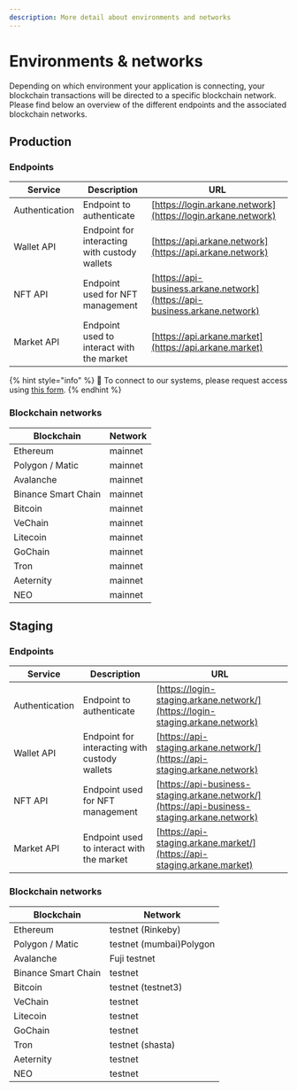 ```yaml
---
description: More detail about environments and networks
---
```


# Environments & networks

Depending on which environment your application is connecting, your blockchain transactions will be directed to a specific blockchain network. Please find below an overview of the different endpoints and the associated blockchain networks.

## Production

### Endpoints

| Service        | Description                                   | URL                                                                        |
| -------------- | --------------------------------------------- | -------------------------------------------------------------------------- |
| Authentication | Endpoint to authenticate                      | [https://login.arkane.network](https://login.arkane.network)               |
| Wallet API     | Endpoint for interacting with custody wallets | [https://api.arkane.network](https://api.arkane.network)                   |
| NFT API        | Endpoint used for NFT management              | [https://api-business.arkane.network](https://api-business.arkane.network) |
| Market API     | Endpoint used to interact with the market     | [https://api.arkane.market](https://api.arkane.market)                     |

{% hint style="info" %}
🧙 To connect to our systems, please request access using [this form](https://forms.venly.io/clientID).&#x20;
{% endhint %}

### Blockchain networks

| Blockchain          | Network |
| ------------------- | ------- |
| Ethereum            | mainnet |
| Polygon / Matic     | mainnet |
| Avalanche           | mainnet |
| Binance Smart Chain | mainnet |
| Bitcoin             | mainnet |
| VeChain             | mainnet |
| Litecoin            | mainnet |
| GoChain             | mainnet |
| Tron                | mainnet |
| Aeternity           | mainnet |
| NEO                 | mainnet |

## Staging

### Endpoints

| Service        | Description                                   | URL                                                                                         |
| -------------- | --------------------------------------------- | ------------------------------------------------------------------------------------------- |
| Authentication | Endpoint to authenticate                      | [https://login-staging.arkane.network/](https://login-staging.arkane.network)               |
| Wallet API     | Endpoint for interacting with custody wallets | [https://api-staging.arkane.network/](https://api-staging.arkane.network)                   |
| NFT API        | Endpoint used for NFT management              | [https://api-business-staging.arkane.network/](https://api-business-staging.arkane.network) |
| Market API     | Endpoint used to interact with the market     | [https://api-staging.arkane.market/](https://api-staging.arkane.market)                     |

### Blockchain networks

| Blockchain          | Network                 |
| ------------------- | ----------------------- |
| Ethereum            | testnet (Rinkeby)       |
| Polygon / Matic     | testnet (mumbai)Polygon |
| Avalanche           | Fuji testnet            |
| Binance Smart Chain | testnet                 |
| Bitcoin             | testnet (testnet3)      |
| VeChain             | testnet                 |
| Litecoin            | testnet                 |
| GoChain             | testnet                 |
| Tron                | testnet (shasta)        |
| Aeternity           | testnet                 |
| NEO                 | testnet                 |
